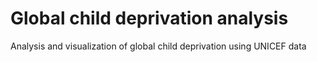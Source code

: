# Global child deprivation analysis
Analysis and visualization of global child deprivation using UNICEF data

